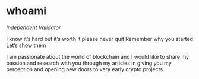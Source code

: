 # whoami

*Independent Validator* 

I know it’s hard
but it’s worth it 
please never quit 
Remember why you started 
Let’s show them

I am passionate about the world of blockchain and I would like to share my passion and research with you through my articles in giving you my perception and opening new doors to very early crypto projects.

